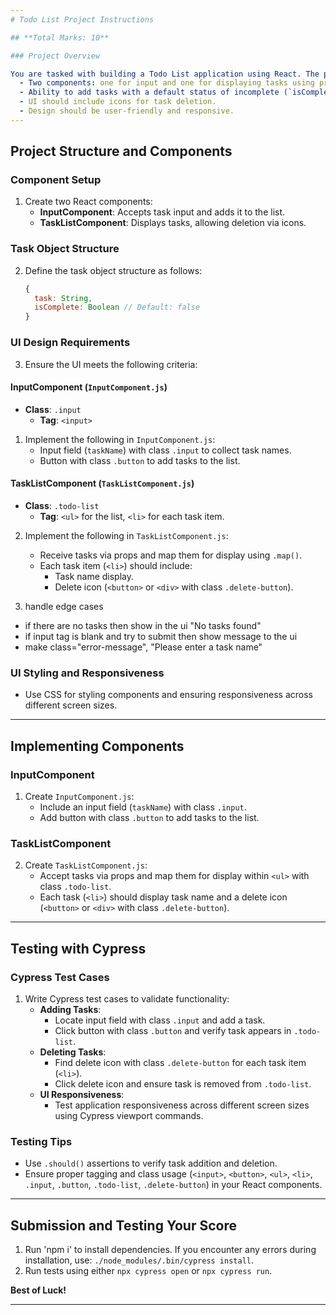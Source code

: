 ```yaml
---
# Todo List Project Instructions

## **Total Marks: 10**

### Project Overview

You are tasked with building a Todo List application using React. The project should include the following features:
  - Two components: one for input and one for displaying tasks using props and mapping elements.
  - Ability to add tasks with a default status of incomplete (`isComplete: false`).
  - UI should include icons for task deletion.
  - Design should be user-friendly and responsive.
---
```


## Project Structure and Components

### Component Setup

1. Create two React components:
   - **InputComponent**: Accepts task input and adds it to the list.
   - **TaskListComponent**: Displays tasks, allowing deletion via icons.

### Task Object Structure

2. Define the task object structure as follows:
   ```js
   {
     task: String,
     isComplete: Boolean // Default: false
   }
   ```

### UI Design Requirements

3. Ensure the UI meets the following criteria:

#### InputComponent (`InputComponent.js`)

- **Class**: `.input`
  - **Tag**: `<input>`

1. Implement the following in `InputComponent.js`:
   - Input field (`taskName`) with class `.input` to collect task names.
   - Button with class `.button` to add tasks to the list.

#### TaskListComponent (`TaskListComponent.js`)

- **Class**: `.todo-list`
  - **Tag**: `<ul>` for the list, `<li>` for each task item.

2. Implement the following in `TaskListComponent.js`:

   - Receive tasks via props and map them for display using `.map()`.
   - Each task item (`<li>`) should include:
     - Task name display.
     - Delete icon (`<button>` or `<div>` with class `.delete-button`).

3. handle edge cases

- if there are no tasks then show in the ui "No tasks found"
- if input tag is blank and try to submit then show message to the ui
- make class="error-message", "Please enter a task name"

### UI Styling and Responsiveness

- Use CSS for styling components and ensuring responsiveness across different screen sizes.

---

## Implementing Components

### InputComponent

1. Create `InputComponent.js`:
   - Include an input field (`taskName`) with class `.input`.
   - Add button with class `.button` to add tasks to the list.

### TaskListComponent

2. Create `TaskListComponent.js`:
   - Accept tasks via props and map them for display within `<ul>` with class `.todo-list`.
   - Each task (`<li>`) should display task name and a delete icon (`<button>` or `<div>` with class `.delete-button`).

---

## Testing with Cypress

### Cypress Test Cases

1. Write Cypress test cases to validate functionality:
   - **Adding Tasks**:
     - Locate input field with class `.input` and add a task.
     - Click button with class `.button` and verify task appears in `.todo-list`.
   - **Deleting Tasks**:
     - Find delete icon with class `.delete-button` for each task item (`<li>`).
     - Click delete icon and ensure task is removed from `.todo-list`.
   - **UI Responsiveness**:
     - Test application responsiveness across different screen sizes using Cypress viewport commands.

### Testing Tips

- Use `.should()` assertions to verify task addition and deletion.
- Ensure proper tagging and class usage (`<input>`, `<button>`, `<ul>`, `<li>`, `.input`, `.button`, `.todo-list`, `.delete-button`) in your React components.

---

## Submission and Testing Your Score

1. Run 'npm i' to install dependencies. If you encounter any errors during installation, use: `./node_modules/.bin/cypress install`.
2. Run tests using either `npx cypress open` or `npx cypress run`.

**Best of Luck!**

---
